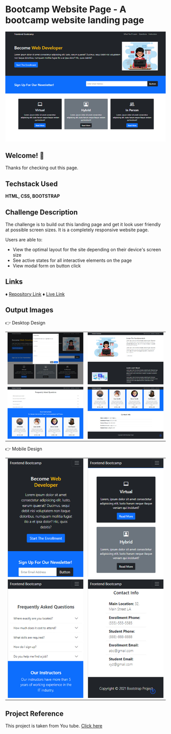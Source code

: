 # Bootcamp Website Page - A bootcamp website landing page 

![Design view for ecommerce website](./outputImages/output.jpg)



## Welcome! 👋

Thanks for checking out this page.


## Techstack Used

**HTML, CSS, BOOTSTRAP**

## Challenge Description

The challenge is to build out this landing page and get it look user friendly at possible screen sizes. It is a completely responsive website page.

Users are able to: 

- View the optimal layout for the site depending on their device's screen size
- See active states for all interactive elements on the page
- View modal form on button click

## Links
♦ [Repository Link](https://github.com/ishika-rg/Bootcamp-Website-Page)
♦ [Live Link](https://ishika-rg.github.io/Bootcamp-Website-Page/)
## Output Images 

👉 Desktop Design

<table>
<tr>

<td><img src="./outputImages/desktop1.jpg"></td>
<td><img src="./outputImages/desktop2.jpg"></td>

</tr>

<tr>

<td><img src="./outputImages/desktop3.jpg"></td>
<td><img src="./outputImages/desktop4.jpg"></td>
</tr>

</table>


👉 Mobile Design

<table>
<tr>
<td><img src ="./outputImages/mobile1.jpg">
</td>
<td><img src ="./outputImages/mobile2.jpg">
</td>

</tr>
<tr>
<td><img src ="./outputImages/output3.jpg">
</td>
<td><img src ="./outputImages/output4.jpg">
</td>

</tr>


</table>



## Project Reference
This project is taken from You tube.  [Click here](https://www.youtube.com/watch?v=4sosXZsdy-s&t=853s) 



